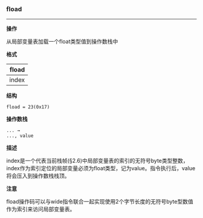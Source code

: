 ### fload

----

**操作**

从局部变量表加载一个float类型值到操作数栈中

**格式**

|fload|
|--------:|
|index|

**结构**
```
fload = 23(0x17)
```

**操作数栈**
```
... →
..., value
```

**描述**

index是一个代表当前栈帧(§2.6)中局部变量表的索引的无符号byte类型整数，index作为索引定位的局部变量必须为float类型，记为value。指令执行后，value将会压入到操作数栈栈顶。

**注意**

fload操作码可以与wide指令联合一起实现使用2个字节长度的无符号byte型数值作为索引来访问局部变量表。

